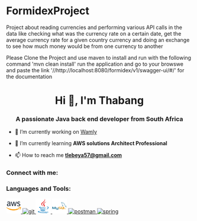 # FormidexProject
Project about reading currencies and performing various API calls in the data like checking what was the currency rate on a certain date,
get the average currency rate for a given country currency and doing an exchange to see how much money would be from one currency to another

Please Clone the Project and use maven to install and run with the following command 'mvn clean install'
run the application and go to your browswe and paste the link '//http://localhost:8080/formidex/v1/swagger-ui/#/' for the documentation

<h1 align="center">Hi 👋, I'm Thabang</h1>
<h3 align="center">A passionate Java back end developer from South Africa</h3>

- 🔭 I’m currently working on [Wamly](wamly.io)

- 🌱 I’m currently learning **AWS solutions Architect Professional**

- 📫 How to reach me **tlebeya57@gmail.com**

<h3 align="left">Connect with me:</h3>
<p align="left">
</p>

<h3 align="left">Languages and Tools:</h3>
<p align="left"> <a href="https://aws.amazon.com" target="_blank" rel="noreferrer"> <img src="https://raw.githubusercontent.com/devicons/devicon/master/icons/amazonwebservices/amazonwebservices-original-wordmark.svg" alt="aws" width="40" height="40"/> </a> <a href="https://git-scm.com/" target="_blank" rel="noreferrer"> <img src="https://www.vectorlogo.zone/logos/git-scm/git-scm-icon.svg" alt="git" width="40" height="40"/> </a> <a href="https://www.java.com" target="_blank" rel="noreferrer"> <img src="https://raw.githubusercontent.com/devicons/devicon/master/icons/java/java-original.svg" alt="java" width="40" height="40"/> </a> <a href="https://www.mysql.com/" target="_blank" rel="noreferrer"> <img src="https://raw.githubusercontent.com/devicons/devicon/master/icons/mysql/mysql-original-wordmark.svg" alt="mysql" width="40" height="40"/> </a> <a href="https://postman.com" target="_blank" rel="noreferrer"> <img src="https://www.vectorlogo.zone/logos/getpostman/getpostman-icon.svg" alt="postman" width="40" height="40"/> </a> <a href="https://spring.io/" target="_blank" rel="noreferrer"> <img src="https://www.vectorlogo.zone/logos/springio/springio-icon.svg" alt="spring" width="40" height="40"/> </a> </

